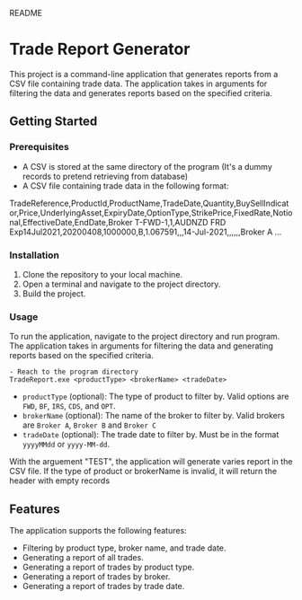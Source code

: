 README

# Trade Report Generator

This project is a command-line application that generates reports from a CSV file containing trade data. The application takes in arguments for filtering the data and generates reports based on the specified criteria.

## Getting Started

### Prerequisites
- A CSV is stored at the same directory of the program (It's a dummy records to pretend retrieving from database)
- A CSV file containing trade data in the following format:

TradeReference,ProductId,ProductName,TradeDate,Quantity,BuySellIndicator,Price,UnderlyingAsset,ExpiryDate,OptionType,StrikePrice,FixedRate,Notional,EffectiveDate,EndDate,Broker
T-FWD-1,1,AUDNZD FRD Exp14Jul2021,20200408,1000000,B,1.067591,,,14-Jul-2021,,,,,,Broker A
...

### Installation

1. Clone the repository to your local machine.
2. Open a terminal and navigate to the project directory.
3. Build the project.

### Usage

To run the application, navigate to the project directory and run program. The application takes in arguments for filtering the data and generating reports based on the specified criteria.

```console
- Reach to the program directory
TradeReport.exe <productType> <brokerName> <tradeDate>
```

- `productType` (optional): The type of product to filter by. Valid options are `FWD`, `BF`, `IRS`, `CDS`, and `OPT`.
- `brokerName` (optional): The name of the broker to filter by. Valid brokers are `Broker A`, `Broker B` and `Broker C`
- `tradeDate` (optional): The trade date to filter by. Must be in the format `yyyyMMdd` or `yyyy-MM-dd`.

With the arguement "TEST", the application will generate varies report in the CSV file.
If the type of product or brokerName is invalid, it will return the header with empty records

## Features

The application supports the following features:

- Filtering by product type, broker name, and trade date.
- Generating a report of all trades.
- Generating a report of trades by product type.
- Generating a report of trades by broker.
- Generating a report of trades by trade date.
